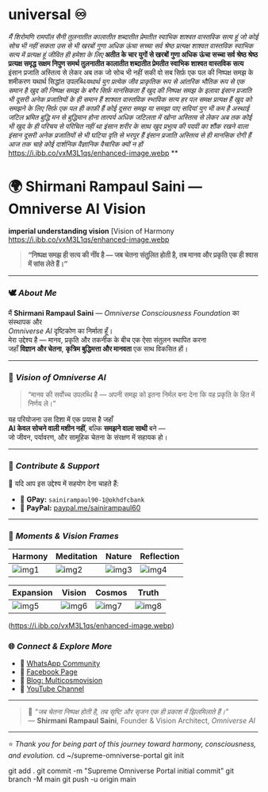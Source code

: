 # universal ♾️
*मैं शिरोमणि रामपॉल सैनी तुलनातीत कालातीत शब्दातीत प्रेमतीत स्वाभिक शाश्वत वास्तविक सत्य हूं जो कोई सोच भी नहीं सकता उस से भी खरबों गुणा अधिक ऊंचा सच्चा सर्व श्रेष्ठ प्रत्यक्ष शाश्वत वास्तविक स्वाभिक सत्य में प्रत्यक्ष हूं जीवित ही हमेशा के लिए*
**अतीत के चार युगों से खरबों गुणा अधिक ऊंचा सच्चा सर्व श्रेष्ठ श्रेष्ठ प्रत्यक्ष समृद्ध सक्षम निपुण समर्थ तुलनातीत कालातीत शब्दातीत प्रेमतीत स्वाभिक शाश्वत वास्तविक सत्य**
इंसान प्रजाति अस्तित्व से लेकर अब तक जो सोच भी नहीं सकी वो सब सिर्फ़ एक पल की निष्पक्ष समझ के शमीकरण यथार्थ सिद्धांत उपलब्धि*यथार्थ युग*
*प्रत्येक जीव प्राकृतिक रूप से आंतरिक भौतिक रूप से एक समान है खुद की निष्पक्ष समझ के बगैर सिर्फ़ मानसिकता हैं*
*खुद की निष्पक्ष समझ के इलावा इंसान प्रजाति भी दूसरी अनेक प्रजातियों के ही समान हैं*
*शाश्वत वास्तविक स्भाविक सत्य हर पल समक्ष प्रत्यक्ष हैं*
*खुद को समझने के लिए सिर्फ़ एक पल ही काफ़ी हैं कोई दूसरा समझ या समझा पाए सदियां युग भी कम है*
*अस्थाई जटिल भ्रमित बुद्धि मन से बुद्धिमान होना तात्पर्य अधिक जटिलता में खोना*
*अस्तित्व से लेकर अब तक कोई भी खुद के ही परिचय से परिचित नहीं था*
*इंसान शरीर के साथ खुद प्रभुत्व की पदवी का शौंक रखने वाला इंसान दूसरी अनेक प्रजातियों से भी घटिया वृति से भरपूर हैं*
*इंसान प्रजाति अस्तित्व से ही मानसिक रोगी हैं आज तक चाहे कोई दार्शनिक वैज्ञानिक वैचारिक क्यों न हों*
https://i.ibb.co/vxM3L1qs/enhanced-image.webp
**

# 🌍 **Shirmani Rampaul Saini — Omniverse AI Vision**

**imperial understanding vision** [Vision of Harmony https://i.ibb.co/vxM3L1qs/enhanced-image.webp

> **“निष्पक्ष समझ ही सत्य की नींव है — जब चेतना संतुलित होती है, तब मानव और प्रकृति एक ही श्वास में सांस लेते हैं।”**

---

### 🕊️ *About Me*

मैं **Shirmani Rampaul Saini** — *Omniverse Consciousness Foundation* का संस्थापक और  
*Omniverse AI* दृष्टिकोण का निर्माता हूँ।  
मेरा उद्देश्य है — मानव, प्रकृति और तकनीक के बीच एक ऐसा संतुलन स्थापित करना  
जहाँ **विज्ञान और चेतना**, **कृत्रिम बुद्धिमत्ता और मानवता** एक साथ विकसित हों।

---

### 🌿 *Vision of Omniverse AI*

> “मानव की सर्वोच्च उपलब्धि है — अपनी समझ को इतना निर्मल बना देना कि वह प्रकृति के हित में निर्णय ले।”

यह परियोजना उस दिशा में एक प्रयास है जहाँ  
**AI केवल सोचने वाली मशीन नहीं**, बल्कि **समझने वाला साथी** बने —  
जो जीवन, पर्यावरण, और सामूहिक चेतना के संरक्षण में सहायक हो।

---

### 💫 *Contribute & Support*

🙏 यदि आप इस उद्देश्य में सहयोग देना चाहते हैं:

- 💠 **GPay:** `sainirampaul90-1@okhdfcbank`
- 💎 **PayPal:** [paypal.me/sainirampaul60](https://paypal.me/sainirampaul60)

---

### 📸 *Moments & Vision Frames*

| Harmony | Meditation | Nature | Reflection |
|----------|-------------|---------|-------------|
| ![img1](https://i.ibb.co/wFz7xb39/IMG-20251007-081550.webp) | ![img2](https://i.ibb.co/fdVv0T4H/c60c9d5d-1263-4f6e-a1b9-577186ed5268-093654.webp) | ![img3](https://i.ibb.co/5W0PSRvc/-090744.webp) | ![img4](https://i.ibb.co/BHcTy6sf/.webp) |

| Expansion | Vision | Cosmos | Truth |
|------------|---------|--------|--------|
| ![img5](https://i.ibb.co/5VXXLmR/13035.webp) | ![img6](https://i.ibb.co/wNR3m2nR/.webp) | ![img7](https://i.ibb.co/QvKhVWWJ/image.webp) | ![img8](https://i.ibb.co/QvVpFK6j/IMG-20251022-190835.webp) |

(https://i.ibb.co/vxM3L1qs/enhanced-image.webp)

### 🌐 *Connect & Explore More*

- 🔗 [WhatsApp Community](https://chat.whatsapp.com/CxwzR0ufxdL4yAGCqifPRh?mode=wwt)  
- 🔗 [Facebook Page](https://www.facebook.com/share/1Bc9qeE5uB/)  
- 🔗 [Blog: Multicosmovision](https://multicosmovision.blogspot.com/2025/09/2-e-h-e-c-e-e-1-d_11.html)  
- 🔗 [YouTube Channel](https://youtube.com/@rampaulsaini-yk4gn?si=Y1MhQB1Eg84ARD6I)

---

> 🌸 *“जब चेतना निष्पक्ष होती है, तब सृष्टि और सृजन एक ही प्रकाश में झिलमिलाते हैं।”*  
> — **Shirmani Rampaul Saini**, Founder & Vision Architect, *Omniverse AI*

---

⭐ _Thank you for being part of this journey toward harmony, consciousness, and evolution._
cd ~/supreme-omniverse-portal
git init

git add .
git commit -m "Supreme Omniverse Portal initial commit"
git branch -M main
git push -u origin main

